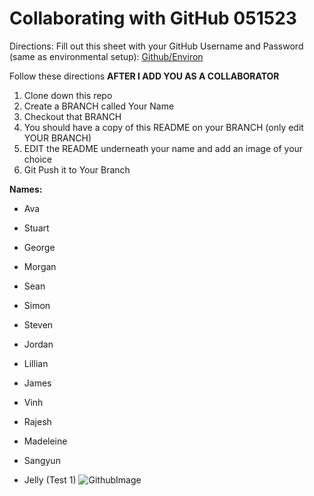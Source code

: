 # Collaborating with GitHub 051523 

Directions:  Fill out this sheet with your GitHub Username and Password (same as environmental setup): [Github/Environ](https://docs.google.com/spreadsheets/d/1zEcAonHjs7KiuSM7ygUjWeQ83WxH-PD2yNiG9G9-9TQ/edit?usp=sharing)

Follow these directions **AFTER I ADD YOU AS A COLLABORATOR**

1. Clone down this repo 
2. Create a BRANCH called Your Name 
3. Checkout that BRANCH 
4. You should have a copy of this README on your BRANCH (only edit YOUR BRANCH) 
5. EDIT the README underneath your name and add an image of your choice 
6. Git Push it to Your Branch 

**Names:**

- Ava 
- Stuart
- George
- Morgan
- Sean
- Simon
- Steven
- Jordan
- Lillian
- James
- Vinh
- Rajesh
- Madeleine 
- Sangyun

- Jelly (Test 1)
![GithubImage](https://res.cloudinary.com/practicaldev/image/fetch/s--2gpbN4za--/c_limit%2Cf_auto%2Cfl_progressive%2Cq_auto%2Cw_880/https://dev-to-uploads.s3.amazonaws.com/uploads/articles/yib9s4xsemw1yve260mm.jpeg)
